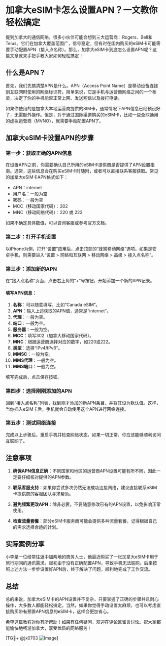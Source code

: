 # 加拿大eSIM卡怎么设置APN？一文教你轻松搞定

提到加拿大的通信网络，很多小伙伴可能会想到三大运营商：Rogers、Bell和Telus。它们在加拿大覆盖范围广，信号稳定，但有时在国内购买的eSIM卡可能需要手动配置APN（接入点名称）。那么，加拿大eSIM卡到底怎么设置APN呢？这篇文章就来手把手教大家如何轻松搞定！

## 什么是APN？

首先，我们先搞清楚APN是什么。APN（Access Point Name）是移动设备连接到互联网时使用的网络标识符。简单来说，它是手机与运营商网络之间的一个桥梁，决定了你的手机能否正常上网、发送短信以及拨打电话。

如果你使用的是加拿大本地运营商提供的SIM卡，通常情况下APN信息已经预设好了，无需额外操作。但是，对于通过国际渠道购买的eSIM卡，比如一些全球通用的虚拟运营商（MVNO），就需要手动配置APN了。

## 加拿大eSIM卡设置APN的步骤

### 第一步：获取正确的APN信息
在设置APN之前，你需要确认自己所用的eSIM卡提供商是否提供了APN设置指南。通常，这些信息会在购买eSIM卡时随附，或者可以直接联系客服获取。常见的加拿大eSIM卡APN格式如下：

- APN：internet
- 用户名：一般为空
- 密码：一般为空
- MCC（移动国家代码）：302
- MNC（移动网络代码）：220 或 222

如果不确定具体数值，可以咨询客服或参考官方文档。

### 第二步：打开手机设置
以iPhone为例，打开“设置”应用后，点击顶部的“蜂窝移动网络”选项。如果是安卓手机，则需要进入“设置 > 网络和互联网 > 移动网络 > 高级 > 接入点名称”。

### 第三步：添加新的APN
在“接入点名称”页面，点击右上角的“+”号按钮，开始添加一个新的APN记录。

#### 填写APN信息：
1. **名称**：可以随意填写，比如“Canada eSIM”。
2. **APN**：输入上述获取的APN值，通常是“internet”。
3. **代理**：一般为空。
4. **端口**：一般为空。
5. **服务器**：一般为空。
6. **MCC**：填写302（加拿大移动国家代码）。
7. **MNC**：根据运营商选择对应的数字，如220或222。
8. **类型**：选择“IPv4/IPv6”。
9. **MMSC**：一般为空。
10. **MMS代理**：一般为空。
11. **MMS端口**：一般为空。

填写完成后，点击保存按钮。

### 第四步：选择刚刚添加的APN
回到“接入点名称”列表，找到刚才添加的新APN条目，并将其设为默认值。这样，当你插入eSIM卡后，手机就会自动使用这个APN进行网络连接。

### 第五步：测试网络连接
完成以上步骤后，重启手机并检查网络状态。如果一切正常，你应该能够顺利访问互联网了。

## 注意事项

1. **确保APN信息正确**：不同国家和地区的运营商APN设置可能有所不同，因此一定要仔细核对提供的APN参数。
   
2. **联系客服支持**：如果你尝试多次仍然无法成功连接网络，建议直接联系eSIM卡提供商的客服团队寻求帮助。

3. **避免频繁更改APN**：除非必要，不要随意修改已有的APN设置，以免影响正常使用。

4. **检查流量套餐**：部分eSIM卡服务商可能会提供多种流量套餐，记得根据自己的需求选择合适的计划。

## 实际案例分享

小李是一位经常往返中加两地的商务人士，他最近购买了一张加拿大eSIM卡用于旅行期间的通讯需求。起初由于没有正确配置APN，导致手机无法联网。后来按照上述方法一步步设置好APN后，终于解决了问题，顺利地完成了工作交流。

## 总结

总的来说，加拿大eSIM卡的APN设置并不复杂，只要掌握了正确的步骤并且耐心操作，大多数人都能轻松搞定。当然，如果你觉得手动设置太麻烦，也可以考虑直接购买带有预置APN信息的eSIM卡，这样会更加省心。

希望这篇教程对你有所帮助！如果有任何疑问，欢迎在评论区留言讨论。祝大家都能愉快地畅游加拿大，享受优质的网络服务！

[TG💪+ @jx0703 ![Image](https://github.com/user-attachments/assets/dbca1d08-cadb-493c-b0ec-ad6f7a83f270)]